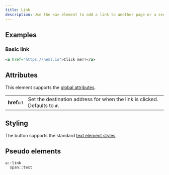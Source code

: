 ```yaml
---
title: Link
description: Use the <a> element to add a link to another page or a section in the email.
---
```



## Examples

### Basic link

```xml
<a href="https://heml.io">Click me!!</a>
```

## Attributes

This element supports the [global attributes](/docs/elements/overview#global-attributes).

<div class="attributes-table">

| | |
| --- | --- |
| **href**<small>url</small> | Set the destination address for when the link is clicked. Defaults to `#`. |

</div>

## Styling

The button supports the standard [text element styles](/docs/styling/using-css#text-elements).

## Pseudo elements

```
a::link
  span::text
```
